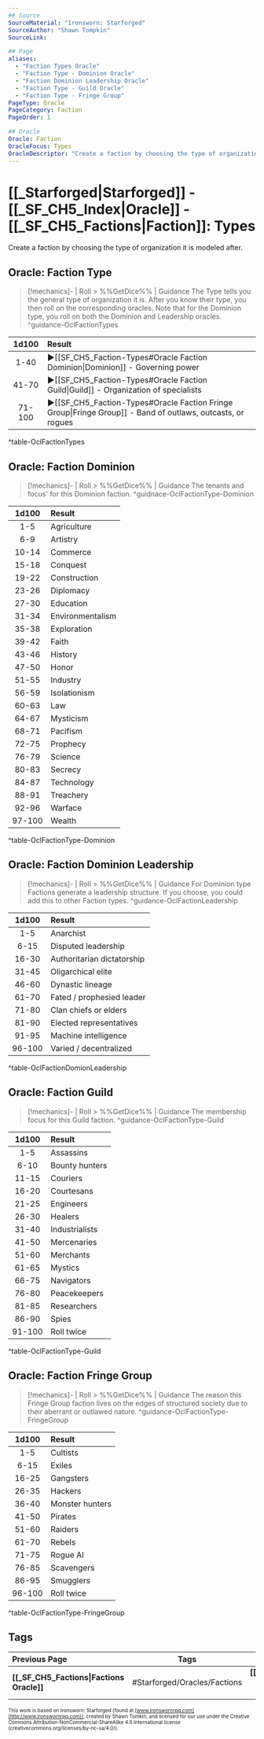 ```yaml
---
## Source
SourceMaterial: "Ironsworn: Starforged"
SourceAuthor: "Shawn Tompkin"
SourceLink: 

## Page
aliases:
  - "Faction Types Oracle"
  - "Faction Type - Dominion Oracle"
  - "Faction Dominion Leadership Oracle"
  - "Faction Type - Guild Oracle"
  - "Faction Type - Fringe Group"
PageType: Oracle
PageCategory: Faction
PageOrder: 1

## Oracle
Oracle: Faction
OracleFocus: Types
OracleDescriptor: "Create a faction by choosing the type of organization it is modeled after."
---
```

 # [[_Starforged|Starforged]] - [[_SF_CH5_Index|Oracle]] - [[_SF_CH5_Factions|Faction]]: Types
Create a faction by choosing the type of organization it is modeled after.

## Oracle: Faction Type
> [!mechanics]- | Roll > %%GetDice%% | Guidance
> The Type tells you the general type of organization it is. After you know their type, you then roll on the corresponding oracles. Note that for the Dominion type, you roll on both the Dominion and Leadership oracles. ^guidance-OclFactionTypes

| 1d100 | Result |
|:---:|:--- |
| 1-40 | ▶[[SF_CH5_Faction-Types#Oracle Faction Dominion\|Dominion]] - Governing power |
| 41-70 | ▶[[SF_CH5_Faction-Types#Oracle Faction Guild\|Guild]] - Organization of specialists |
| 71-100 | ▶[[SF_CH5_Faction-Types#Oracle Faction Fringe Group\|Fringe Group]] - Band of outlaws, outcasts, or rogues |
^table-OclFactionTypes

## Oracle: Faction Dominion
> [!mechanics]- | Roll > %%GetDice%% | Guidance
> The tenants and focus' for this Dominion faction. ^guidnace-OclFactionType-Dominion

| 1d100 | Result |
|:---:|:--- |
| 1-5 | Agriculture |
| 6-9 | Artistry |
| 10-14 | Commerce |
| 15-18 | Conquest |
| 19-22 | Construction |
| 23-26 | Diplomacy |
| 27-30 | Education |
| 31-34 | Environmentalism |
| 35-38 | Exploration |
| 39-42 | Faith |
| 43-46 | History |
| 47-50 | Honor |
| 51-55 | Industry |
| 56-59 | Isolationism |
| 60-63 | Law |
| 64-67 | Mysticism |
| 68-71 | Pacifism |
| 72-75 | Prophecy |
| 76-79 | Science |
| 80-83 | Secrecy |
| 84-87 | Technology |
| 88-91 | Treachery |
| 92-96 | Warface |
| 97-100 | Wealth |
^table-OclFactionType-Dominion

## Oracle: Faction Dominion Leadership
> [!mechanics]- | Roll > %%GetDice%% | Guidance
> For Dominion type Factions generate a leadership structure. If you choose, you could add this to other Faction types. ^guidance-OclFactionLeadership

| 1d100 | Result |
|:---:|:--- |
| 1-5 | Anarchist |
| 6-15 | Disputed leadership |
| 16-30 | Authoritarian dictatorship |
| 31-45 | Oligarchical elite |
| 46-60 | Dynastic lineage |
| 61-70 | Fated / prophesied leader |
| 71-80 | Clan chiefs or elders |
| 81-90 | Elected representatives |
| 91-95 | Machine intelligence |
| 96-100 | Varied / decentralized |
^table-OclFactionDomionLeadership

## Oracle: Faction Guild
> [!mechanics]- | Roll > %%GetDice%% | Guidance
> The membership focus for this Guild faction. ^guidance-OclFactionType-Guild

| 1d100 | Result |
|:---:|:--- |
| 1-5 | Assassins |
| 6-10 | Bounty hunters |
| 11-15 | Couriers |
| 16-20 | Courtesans |
| 21-25 | Engineers |
| 26-30 | Healers |
| 31-40 | Industrialists |
| 41-50 | Mercenaries |
| 51-60 | Merchants |
| 61-65 | Mystics |
| 66-75 | Navigators |
| 76-80 | Peacekeepers |
| 81-85 | Researchers |
| 86-90 | Spies |
| 91-100 | Roll twice |
^table-OclFactionType-Guild

## Oracle: Faction Fringe Group
> [!mechanics]- | Roll > %%GetDice%% | Guidance
> The reason this Fringe Group faction lives on the edges of structured society due to their aberrant or outlawed nature. ^guidance-OclFactionType-FringeGroup

| 1d100 | Result |
|:---:|:--- |
| 1-5 | Cultists |
| 6-15 | Exiles |
| 16-25 | Gangsters |
| 26-35 | Hackers |
| 36-40 | Monster hunters |
| 41-50 | Pirates |
| 51-60 | Raiders |
| 61-70 | Rebels |
| 71-75 | Rogue AI |
| 76-85 | Scavengers |
| 86-95 | Smugglers |
| 96-100 | Roll twice |
^table-OclFactionType-FringeGroup

## Tags
| Previous Page | Tags | Next Page |
|:--- |:---:| ---:|
| **[[_SF_CH5_Factions\|Factions Oracle]]** | #Starforged/Oracles/Factions | **[[SF_CH5_Faction-Name\|Faction Name Oracle]]** |

<font size=-2>This work is based on Ironsworn: Starforged (found at [www.ironswornrpg.com](http://www.ironswornrpg.com)), created by Shawn Tomkin, and licensed for our use under the Creative Commons Attribution-NonCommercial-ShareAlike 4.0 International license  (creativecommons.org/licenses/by-nc-sa/4.0/).</font>